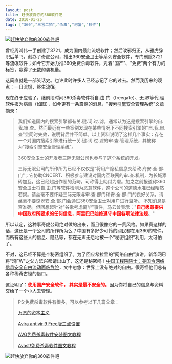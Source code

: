 ```yaml
---
layout: post
title: 赶快放弃你的360软件吧
date: 2010-01-25
tags: ["360","三言二拍","杀毒","河蟹","软件"]
---
```


[![赶快放弃你的360软件吧](http://localhost/img/2010/012501.jpg "赶快放弃你的360软件吧")](012501.jpg)

曾经周鸿伟一手创建了3721，成为国内最红流氓软件；然后改邪归正，从雅虎辞职后单飞，创办了奇虎公司，推出360安全卫士等系列安全软件，专门删除3721等流氓软件；如今它开始力推360免费杀毒软件，凭着"国产"、"免费"两个有力的标签，赢得了无数的装机量。

<!--more-->

这简直就是一部笑话史。也许此时许多人已经忘记了它的过去。然而我历来的观点：一日流氓，终生流氓。

现在终于应验了，继前段时间360杀毒软件将自.由.门（freegate）、无.界等代.理软件报为病毒（如图），如今更有一条震惊的消息，"[搜索引擎安全管理系统](http://gfwrev.blogspot.com/2010/01/blog-post.html)"文章摘录：
> 我们知道国内的搜索引擎都有关.键.词.过.滤，通常认为这是搜索引擎的自.我.审.查。然而最近有一些案例发现在某些情况下不同搜索引擎的"自.我.审.查"会同时失效，说明背后并不简单。以上资料说明了这样几个事实：存在一个对国内搜索引擎进行统一关.键.词.过.滤的审.查.管理系统，其被称为"搜索引擎安全管理系统"。
> 
> 360安全卫士的开发者三际无限公司也参与了这个系统的开发。
> 
> 三际无限公司的所作所为已经不仅仅是"将用户隐私信息交给政.府安.全.部.门"；它协助CNCERT、积极参与建设对国内互联网的审.查.机制，为长城添砖加瓦，这已经超出作恶的范畴，可称得上助纣为虐。加之之前报道称360安全卫士将自.由.门等软件检测为恶意软件，这个公司的道德水准已经昭然若揭。请丝毫不要怀疑三际无限与审.查.部门和安.全.部.门的良好关系，请丝毫不要惊讶安.全.部.门会通过360安全卫士对用户进行监听。
不知消息是否准确。但回想起针对"谷歌考虑离华"事件，马云曾表示："<span style="color: #ff0000;">**自己愿意提供中国政府所要求的任何信息，阿里巴巴始终遵守中国各项法律法规**</span>。"

所以认定，这种事奇虎公司绝对做的出来，而且很像它的一贯风格。如果真这样的话，这还是一个公司的所作所为么？中国有多好少可怜的网民都在用360的软件，而所有这些人的信息、隐私等，都在无声无息地被一个"秘密组织"利用，太可怕了。

不对，这已经不算是个秘密组织了。为了回应希拉里的"网络自由"演讲，新华网已将"鸡FW"之父方滨兴都请出山了，这还是秘密吗！[中国工程院院士：美国令网络信息安全自由流动面临危险](http://news.xinhuanet.com/comments/2010-01/24/content_12861036.htm)，文中忽悠：世界上没有绝对的自由。很奇怪他们总有各种稀奇古怪的借口。

这证明了：<span style="color: #ff0000;">**使用国产安全软件， 其实是最不安全的。**</span>因为你将自己的信息与资料交给了一个小人去管理。
> PS:免费杀毒软件有很多，可以参考以下几篇文章：
> 
> [万恶的资本主义](http://www.kisa747.com/evil-of-capitalism.html)
> 
> [Avira antivir 9 Free版三点设置](http://www.kisa747.com/avira-9-config.html)
> 
> [AVG免费杀毒软件安装图文教程](http://www.kisa747.com/avg-guider.html)
> 
> [Avast!免费杀毒软件图文教程](http://www.kisa747.com/avast-guider.html)

![赶快放弃你的360软件吧](012502.jpg "赶快放弃你的360软件吧 奇虎 一日流氓，终身流氓")